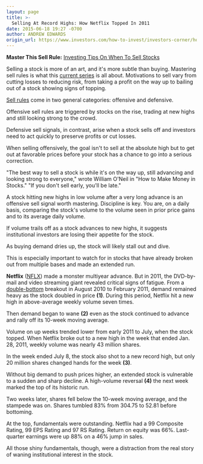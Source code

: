 ```yaml
---
layout: page
title: >-
  Selling At Record Highs: How Netflix Topped In 2011
date: 2015-06-18 19:27 -0700
author: ANDREW EDWARDS
origin_url: https://www.investors.com/how-to-invest/investors-corner/how-netflix-topped-in-2011
---
```





**Master This Sell Rule:** [Investing Tips On When To Sell Stocks](https://www.investors.com/special-report/756667-master-this-sell-rule-investing-tips-on-when-to-sell-your-stocks.aspx)

  

Selling a stock is more of an art, and it's more subtle than buying. Mastering sell rules is what this [current series](https://www.investors.com/special-report/756667-master-this-sell-rule-investing-tips-on-when-to-sell-your-stocks.aspx) is all about. Motivations to sell vary from cutting losses to reducing risk, from taking a profit on the way up to bailing out of a stock showing signs of topping.

  

[Sell rules](http://education.investors.com/courselandingpage.aspx?id=735788) come in two general categories: offensive and defensive.

  

Offensive sell rules are triggered by stocks on the rise, trading at new highs and still looking strong to the crowd.

  

Defensive sell signals, in contrast, arise when a stock sells off and investors need to act quickly to preserve profits or cut losses.

  

When selling offensively, the goal isn't to sell at the absolute high but to get out at favorable prices before your stock has a chance to go into a serious correction.

  

"The best way to sell a stock is while it's on the way up, still advancing and looking strong to everyone," wrote William O'Neil in "How to Make Money in Stocks." "If you don't sell early, you'll be late."

  

A stock hitting new highs in low volume after a very long advance is an offensive sell signal worth mastering. Discipline is key. You are, on a daily basis, comparing the stock's volume to the volume seen in prior price gains and to its average daily volume.

  

If volume trails off as a stock advances to new highs, it suggests institutional investors are losing their appetite for the stock.

  

As buying demand dries up, the stock will likely stall out and dive.

  

This is especially important to watch for in stocks that have already broken out from multiple bases and made an extended run.

  

**Netflix** ([NFLX](https://research.investors.com/quote.aspx?symbol=NFLX)) made a monster multiyear advance. But in 2011, the DVD-by-mail and video streaming giant revealed critical signs of fatigue. From a [double-bottom](http://education.investors.com/lesson.aspx?id=736315&sourceid=735787&page=2) breakout in August 2010 to February 2011, demand remained heavy as the stock doubled in price **(1)**. During this period, Netflix hit a new high in above-average weekly volume seven times.

  

Then demand began to wane **(2)** even as the stock continued to advance and rally off its 10-week moving average.

  

Volume on up weeks trended lower from early 2011 to July, when the stock topped. When Netflix broke out to a new high in the week that ended Jan. 28, 2011, weekly volume was nearly 43 million shares.

  

In the week ended July 8, the stock also shot to a new record high, but only 20 million shares changed hands for the week **(3)**.

  

Without big demand to push prices higher, an extended stock is vulnerable to a sudden and sharp decline. A high-volume reversal **(4)** the next week marked the top of its historic run.

  

Two weeks later, shares fell below the 10-week moving average, and the stampede was on. Shares tumbled 83% from 304.75 to 52.81 before bottoming.

  

At the top, fundamentals were outstanding. Netflix had a 99 Composite Rating, 99 EPS Rating and 97 RS Rating. Return on equity was 66%. Last-quarter earnings were up 88% on a 46% jump in sales.

  

All those shiny fundamentals, though, were a distraction from the real story of waning institutional interest in the stock.




